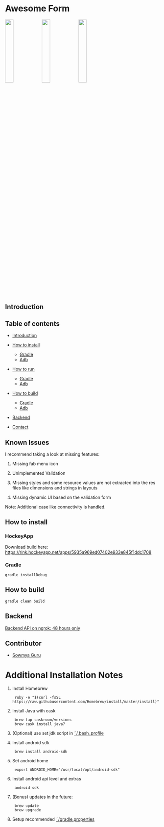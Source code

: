 # Awesome Form

<img src="https://cloud.githubusercontent.com/assets/3032751/14794909/6a61ef76-0b26-11e6-959c-fde7bd1fa701.png" width="23%"></img>
<img src="https://cloud.githubusercontent.com/assets/3032751/14794910/6a81bf36-0b26-11e6-9ef9-9b3decf8d2a7.png" width="23%"></img>
<img src="https://cloud.githubusercontent.com/assets/3032751/14794911/6aa338be-0b26-11e6-81f9-636ed170cd7b.png" width="23%"></img> 

## Introduction

## Table of contents

* [Introduction](#introduction)

* [How to install](#how-to-install)
	* [Gradle](#how-to-install#gradle)
	* [Adb](#how-to-install#adb)
* [How to run](#how-to-install)
	* [Gradle](#how-to-run#gradle)
	* [Adb](#how-to-run#adb)
* [How to build](#how-to-build)
	* [Gradle](#how-to-build#gradle)
	* [Adb](#how-to-build#adb)
* [Backend](#backend)
* [Contact](#contact)

## Known Issues

I recommend taking a look at missing features:

1. Missing fab menu icon

2. Unimplemented Validation

3. Missing styles and some resource values are not extracted into the res files like dimensions and strings in layouts

4. Missing dynamic UI based on the validation form

Note: Additional case like connectivity is handled.

## How to install

### HockeyApp

Download build here: https://rink.hockeyapp.net/apps/5935a969ed07402e933e845f1ddc1708

### Gradle

	gradle installDebug

## How to build
    
    gradle clean build 
	
## Backend

[Backend API on ngrok: 48 hours only](https://0523aec2.ngrok.io/)

## Contributor

* [Sowmya Guru](mailto:sowmyasguru@gmail.com)

# Additional Installation Notes

1. Install Homebrew

        ruby -e "$(curl -fsSL https://raw.githubusercontent.com/Homebrew/install/master/install)"
     
2. Install Java with cask

        brew tap caskroom/versions
        brew cask install java7      
       
3. (Optional) use set jdk script in [˜/.bash_profile](https://gist.github.com/kibotu/bee00e5876a3bc134f43)                

4. Install android sdk
    
        brew install android-sdk

5. Set android home

        export ANDROID_HOME="/usr/local/opt/android-sdk"
         
6. Install android api level and extras

        android sdk 
    
7. (Bonus) updates in the future:
        
        brew update
        brew upgrade
        
8. Setup recommended [˜/gradle.properties](https://gist.github.com/kibotu/2e9601e92fac05cff72b)